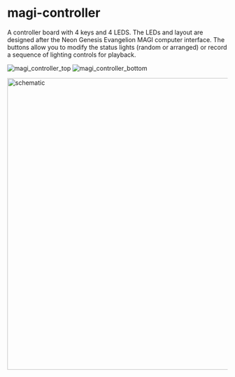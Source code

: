 # magi-controller
A controller board with 4 keys and 4 LEDS. The LEDs and layout are designed after the Neon Genesis Evangelion MAGI computer interface. The buttons allow you to modify the status lights (random or arranged) or record a sequence of lighting controls for playback. 

![magi_controller_top](https://github.com/user-attachments/assets/90e2f4d9-2ddd-47f8-bcbc-3591d58cbe9c)
![magi_controller_bottom](https://github.com/user-attachments/assets/52a9cc49-a371-4d04-a2d6-da16734e9aff)

<img width="666" alt="schematic" src="https://github.com/user-attachments/assets/a524b327-aa0c-4096-b5a9-b57f5455d89b" />
